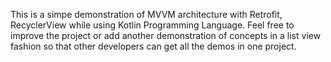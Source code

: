 This is a simpe demonstration of MVVM architecture with Retrofit, RecyclerView while using Kotlin Programming Language. 
Feel free to improve the project or add another demonstration of concepts in a list view fashion so that other developers can
get all the demos in one project.
